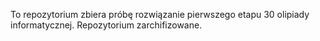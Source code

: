 To repozytorium zbiera próbę rozwiązanie pierwszego etapu 30 olipiady informatycznej.
Repozytorium zarchifizowane.
